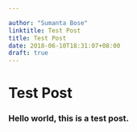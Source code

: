 ```yaml
---

author: "Sumanta Bose"
linktitle: Test Post
title: Test Post
date: 2018-06-10T18:31:07+08:00
draft: true
---
```


# Test Post

### Hello world, this is a test post.

